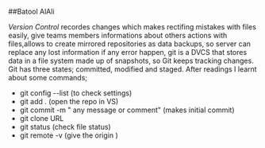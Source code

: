 ##Batool AlAli

*Version Control* recordes changes which makes rectifing mistakes with files easily, give teams members informations about others actions with files,allows to create mirrored repositories as data backups, so server can replace any lost information if any error happen, git is a DVCS that stores data in a file system made up of snapshots, so Git keeps tracking changes.
Git has three states; committed, modified and staged.
After readings I learnt about some commands;
* git config --list (to check settings)
* git add . (open the repo in VS)
* git commit -m " any message or comment" (makes initial commit)
* git clone URL 
* git status (check file status)
* git remote -v (give the origin )


